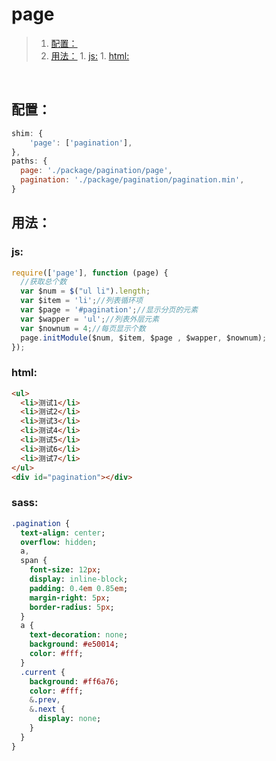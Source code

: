 # page
>1. [配置：](#配置： "配置：")
>1. [用法：](#用法： "用法：")
	1. [js:](#js: "js:")
	1. [html:](#html: "html:")

<br>

## 配置：

```javascript
shim: {
    'page': ['pagination'],
},
paths: {
  page: './package/pagination/page',
  pagination: './package/pagination/pagination.min',
}
```

## 用法：

### js:

```javascript
require(['page'], function (page) {
  //获取总个数
  var $num = $("ul li").length;
  var $item = 'li';//列表循环项
  var $page = '#pagination';//显示分页的元素
  var $wapper = 'ul';//列表外层元素
  var $nownum = 4;//每页显示个数
  page.initModule($num, $item, $page , $wapper, $nownum);
});
```

### html:

```html
<ul>
  <li>测试1</li>
  <li>测试2</li>
  <li>测试3</li>
  <li>测试4</li>
  <li>测试5</li>
  <li>测试6</li>
  <li>测试7</li>
</ul>
<div id="pagination"></div>  
```
### sass:

```sass
.pagination {
  text-align: center;
  overflow: hidden;
  a,
  span {
    font-size: 12px;
    display: inline-block;
    padding: 0.4em 0.85em;
    margin-right: 5px;
    border-radius: 5px;
  }
  a {
    text-decoration: none;
    background: #e50014;
    color: #fff;
  }
  .current {
    background: #ff6a76;
    color: #fff;
    &.prev,
    &.next {
      display: none;
    }
  }
}
```
